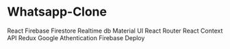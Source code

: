 # Whatsapp-Clone

React
Firebase Firestore Realtime db
Material UI
React Router
React Context API
Redux
Google Athentication
Firebase Deploy
